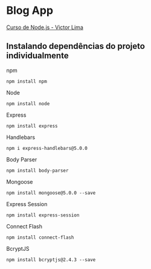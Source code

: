 # Blog App

[Curso de Node.js - Victor Lima](https://www.youtube.com/playlist?list=PLJ_KhUnlXUPtbtLwaxxUxHqvcNQndmI4B)

## Instalando dependências do projeto individualmente

npm

	npm install npm

Node

	npm install node

Express

	npm install express

Handlebars

	npm i express-handlebars@5.0.0

Body Parser

	npm install body-parser

Mongoose

	npm install mongoose@5.0.0 --save

Express Session

	npm install express-session

Connect Flash

	npm install connect-flash

BcryptJS

	npm install bcryptjs@2.4.3 --save